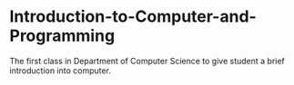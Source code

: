 Introduction-to-Computer-and-Programming
========================================

The first class in Department of Computer Science to give student a brief introduction into computer.
